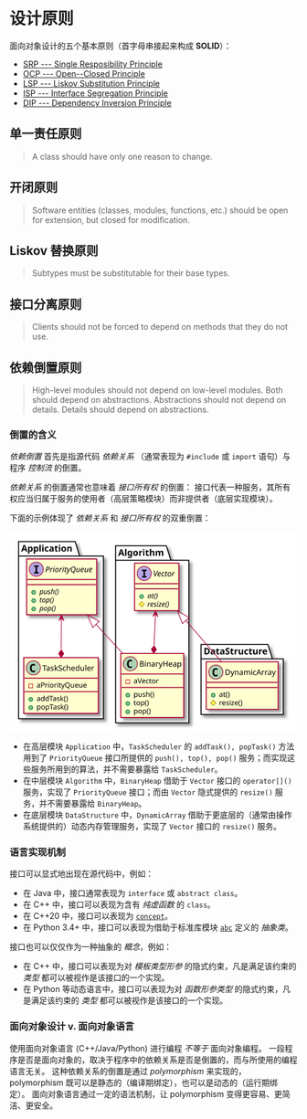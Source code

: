 # 设计原则

面向对象设计的五个基本原则（首字母串接起来构成 **SOLID**）：
- [SRP --- Single Resposibility Principle](#单一责任原则)
- [OCP --- Open--Closed Principle](#开闭原则)
- [LSP --- Liskov Substitution Principle](#Liskov-替换原则)
- [ISP --- Interface Segregation Principle](#接口分离原则)
- [DIP --- Dependency Inversion Principle](#依赖倒置原则)

## 单一责任原则

> A class should have only one reason to change.

## 开闭原则

> Software entities (classes, modules, functions, etc.) should be open for extension, but closed for modification.

## Liskov 替换原则

> Subtypes must be substitutable for their base types.

## 接口分离原则

> Clients should not be forced to depend on methods that they do not use.

## 依赖倒置原则

> High-level modules should not depend on low-level modules. Both should depend on abstractions.
> Abstractions should not depend on details. Details should depend on abstractions.

### 倒置的含义
*依赖倒置* 首先是指源代码 *依赖关系* （通常表现为 `#include` 或 `import` 语句）与程序 *控制流* 的倒置。

*依赖关系* 的倒置通常也意味着 *接口所有权* 的倒置：
接口代表一种服务，其所有权应当归属于服务的使用者（高层策略模块）而非提供者（底层实现模块）。

下面的示例体现了 *依赖关系* 和 *接口所有权* 的双重倒置：

![](./InvertedDependency.svg)

- 在高层模块 `Application` 中，`TaskScheduler` 的 `addTask(), popTask()` 方法用到了 `PriorityQueue` 接口所提供的 `push(), top(), pop()` 服务；而实现这些服务所用到的算法，并不需要暴露给 `TaskScheduler`。
- 在中层模块 `Algorithm` 中，`BinaryHeap` 借助于 `Vector` 接口的 `operator[]()` 服务，实现了 `PriorityQueue` 接口；而由 `Vector` 隐式提供的 `resize()` 服务，并不需要暴露给 `BinaryHeap`。
- 在底层模块 `DataStructure` 中，`DynamicArray` 借助于更底层的（通常由操作系统提供的）动态内存管理服务，实现了 `Vector` 接口的 `resize()` 服务。

### 语言实现机制
接口可以显式地出现在源代码中，例如：
- 在 Java 中，接口通常表现为 `interface` 或 `abstract class`。
- 在 C++ 中，接口可以表现为含有 *纯虚函数* 的 `class`。
- 在 C++20 中，接口可以表现为 [`concept`](https://en.cppreference.com/w/cpp/language/constraints)。
- 在 Python 3.4+ 中，接口可以表现为借助于标准库模块 [`abc`](https://docs.python.org/3/library/abc.html) 定义的 *抽象类*。

接口也可以仅仅作为一种抽象的 *概念*，例如：
- 在 C++ 中，接口可以表现为对 *模板类型形参* 的隐式约束，凡是满足该约束的 *类型* 都可以被视作是该接口的一个实现。
- 在 Python 等动态语言中，接口可以表现为对 *函数形参类型* 的隐式约束，凡是满足该约束的 *类型* 都可以被视作是该接口的一个实现。

### 面向对象设计 v. 面向对象语言
使用面向对象语言 (C++/Java/Python) 进行编程 *不等于* 面向对象编程。
一段程序是否是面向对象的，取决于程序中的依赖关系是否是倒置的，而与所使用的编程语言无关。
这种依赖关系的倒置是通过 *polymorphism* 来实现的，polymorphism 既可以是静态的（编译期绑定），也可以是动态的（运行期绑定）。
面向对象语言通过一定的语法机制，让 polymorphism 变得更容易、更简洁、更安全。
